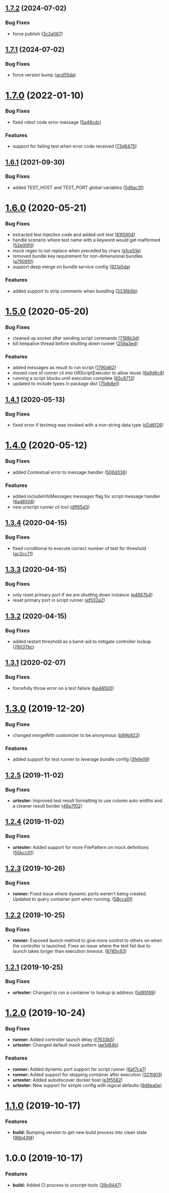 ## [1.7.2](https://github.com/Hirebotics/urscript-tools/compare/v1.7.1...v1.7.2) (2024-07-02)


### Bug Fixes

* force publish ([3c2a067](https://github.com/Hirebotics/urscript-tools/commit/3c2a067af02b76a6d08940a6b14ed51b9d0a9558))

## [1.7.1](https://github.com/Hirebotics/urscript-tools/compare/v1.7.0...v1.7.1) (2024-07-02)


### Bug Fixes

* force version bump ([acd55da](https://github.com/Hirebotics/urscript-tools/commit/acd55da4fdc211317dba839b682a5be6d2a0bc02))

# [1.7.0](https://github.com/Hirebotics/urscript-tools/compare/v1.6.1...v1.7.0) (2022-01-10)


### Bug Fixes

* fixed robot code error message ([5a48cdc](https://github.com/Hirebotics/urscript-tools/commit/5a48cdcd4d6c5e1d829e95ee5666cbb6bcfdee1e))


### Features

* support for failing test when error code received ([73d6475](https://github.com/Hirebotics/urscript-tools/commit/73d647592a6ba2d7fcf441db4c955334a6fa882e))

## [1.6.1](https://github.com/Hirebotics/urscript-tools/compare/v1.6.0...v1.6.1) (2021-09-30)


### Bug Fixes

* added TEST_HOST and TEST_PORT global variables ([5d9ac3f](https://github.com/Hirebotics/urscript-tools/commit/5d9ac3f68f404c41f81618b7dd0ec5514dbcf5f0))

# [1.6.0](https://github.com/Hirebotics/urscript-tools/compare/v1.5.0...v1.6.0) (2020-05-21)


### Bug Fixes

* extracted test injection code and added unit test ([61f0904](https://github.com/Hirebotics/urscript-tools/commit/61f0904eb83c002b6fdc7dca0282bede6bc18bd9))
* handle scenario where test name with a keyword would get malformed ([52e00f0](https://github.com/Hirebotics/urscript-tools/commit/52e00f07eb2a6f9f439729a0e3c84f12baee4d6a))
* mock regex to not replace when preceded by chars ([e1ce51e](https://github.com/Hirebotics/urscript-tools/commit/e1ce51ed4df175f77d4cdb5b70787a9550cb1458))
* removed bundle key requirement for non-dimensional bundles ([a79095f](https://github.com/Hirebotics/urscript-tools/commit/a79095f8924ddffef1379f8fd91e9960ddff2092))
* support deep merge on bundle service config ([921a5da](https://github.com/Hirebotics/urscript-tools/commit/921a5da6fdac06270ab9e2d8889e55274ff1d630))


### Features

* added support to strip comments when bundling ([3336b5b](https://github.com/Hirebotics/urscript-tools/commit/3336b5b7c6364751eef87b69f63fc738ead2cef4))

# [1.5.0](https://github.com/Hirebotics/urscript-tools/compare/v1.4.1...v1.5.0) (2020-05-20)


### Bug Fixes

* cleaned up socket after sending script commands ([7188b3d](https://github.com/Hirebotics/urscript-tools/commit/7188b3d05ae4c5734e165760757d4f793c756e1f))
* kill keepalive thread before shutting down runner ([259a3ed](https://github.com/Hirebotics/urscript-tools/commit/259a3ed683678a5c8a0c5fe1d08d135935c74844))


### Features

* added messages as result to run script ([1790d62](https://github.com/Hirebotics/urscript-tools/commit/1790d622f013e245ff1fccfbae28ab1d239f019f))
* moved core of runner cli into URScriptExecutor to allow reuse ([9a9d6c8](https://github.com/Hirebotics/urscript-tools/commit/9a9d6c829589e356ad49f3bc0106ca448630327b))
* running a script blocks until execution complete ([65c8713](https://github.com/Hirebotics/urscript-tools/commit/65c8713bb52e7eb7ab82a3199b0243f78786f875))
* updated to include types in package dist ([75db8e1](https://github.com/Hirebotics/urscript-tools/commit/75db8e1cdd752907ab0782b70737f29b0fc1dbf9))

## [1.4.1](https://github.com/Hirebotics/urscript-tools/compare/v1.4.0...v1.4.1) (2020-05-13)


### Bug Fixes

* fixed error if textmsg was invoked with a non-string data type ([d2d6f26](https://github.com/Hirebotics/urscript-tools/commit/d2d6f26fa4d622e88372069dbd7d4c5d21171a0c))

# [1.4.0](https://github.com/Hirebotics/urscript-tools/compare/v1.3.4...v1.4.0) (2020-05-12)


### Bug Fixes

* added Contextual error to message handler ([506d336](https://github.com/Hirebotics/urscript-tools/commit/506d336))


### Features

* added includeInfoMessages messages flag for script message handler ([6ad8508](https://github.com/Hirebotics/urscript-tools/commit/6ad8508))
* new urscript runner cli tool ([dff65d3](https://github.com/Hirebotics/urscript-tools/commit/dff65d3))

## [1.3.4](https://github.com/Hirebotics/urscript-tools/compare/v1.3.3...v1.3.4) (2020-04-15)


### Bug Fixes

* fixed conditional to execute correct number of test for threshold ([ac2cc71](https://github.com/Hirebotics/urscript-tools/commit/ac2cc71))

## [1.3.3](https://github.com/Hirebotics/urscript-tools/compare/v1.3.2...v1.3.3) (2020-04-15)


### Bug Fixes

* only reset primary port if we are shutting down instance ([e4867b4](https://github.com/Hirebotics/urscript-tools/commit/e4867b4))
* reset primary port in script runner ([ef532a2](https://github.com/Hirebotics/urscript-tools/commit/ef532a2))

## [1.3.2](https://github.com/Hirebotics/urscript-tools/compare/v1.3.1...v1.3.2) (2020-04-15)


### Bug Fixes

* added restart threshold as a band-aid to mitigate controller lockup ([78037bc](https://github.com/Hirebotics/urscript-tools/commit/78037bc))

## [1.3.1](https://github.com/Hirebotics/urscript-tools/compare/v1.3.0...v1.3.1) (2020-02-07)


### Bug Fixes

* forcefully throw error on a test failure ([be48500](https://github.com/Hirebotics/urscript-tools/commit/be48500))

# [1.3.0](https://github.com/Hirebotics/urscript-tools/compare/v1.2.5...v1.3.0) (2019-12-20)


### Bug Fixes

* changed mergeWith customizer to be anonymous ([b99b923](https://github.com/Hirebotics/urscript-tools/commit/b99b923))


### Features

* added support for test runner to leverage bundle config ([3fefe09](https://github.com/Hirebotics/urscript-tools/commit/3fefe09))

## [1.2.5](https://github.com/Hirebotics/urscript-tools/compare/v1.2.4...v1.2.5) (2019-11-02)


### Bug Fixes

* **urtester:** Improved test result formatting to use column auto widths and a cleaner result border ([48a7f02](https://github.com/Hirebotics/urscript-tools/commit/48a7f02))

## [1.2.4](https://github.com/Hirebotics/urscript-tools/compare/v1.2.3...v1.2.4) (2019-11-02)


### Bug Fixes

* **urtester:** Added support for more FilePattern on mock definitions ([50bcc01](https://github.com/Hirebotics/urscript-tools/commit/50bcc01))

## [1.2.3](https://github.com/Hirebotics/urscript-tools/compare/v1.2.2...v1.2.3) (2019-10-26)


### Bug Fixes

* **runner:** Fixed issue where dynamic ports weren't being created. Updated to query container port when running. ([58cca0f](https://github.com/Hirebotics/urscript-tools/commit/58cca0f))

## [1.2.2](https://github.com/Hirebotics/urscript-tools/compare/v1.2.1...v1.2.2) (2019-10-25)


### Bug Fixes

* **runner:** Exposed launch method to give more control to others on when the controller is launched. Fixes an issue where the test fail due to launch takes longer than execution timeout. ([8785c63](https://github.com/Hirebotics/urscript-tools/commit/8785c63))

## [1.2.1](https://github.com/Hirebotics/urscript-tools/compare/v1.2.0...v1.2.1) (2019-10-25)


### Bug Fixes

* **urtester:** Changed to run a container to lookup ip address ([5d95f69](https://github.com/Hirebotics/urscript-tools/commit/5d95f69))

# [1.2.0](https://github.com/Hirebotics/urscript-tools/compare/v1.1.0...v1.2.0) (2019-10-24)


### Bug Fixes

* **runner:** Added controller launch delay ([f7633b5](https://github.com/Hirebotics/urscript-tools/commit/f7633b5))
* **urtester:** Changed default mock pattern ([ae1d84b](https://github.com/Hirebotics/urscript-tools/commit/ae1d84b))


### Features

* **runner:** Added dynamic port support for script runner ([6af7ca7](https://github.com/Hirebotics/urscript-tools/commit/6af7ca7))
* **runner:** Added support for stopping container after execution ([321fd03](https://github.com/Hirebotics/urscript-tools/commit/321fd03))
* **urtester:** Added autodiscover docker host ([e3f5582](https://github.com/Hirebotics/urscript-tools/commit/e3f5582))
* **urtester:** New support for simple config with logical defaults ([9d6ea0e](https://github.com/Hirebotics/urscript-tools/commit/9d6ea0e))

# [1.1.0](https://github.com/Hirebotics/urscript-tools/compare/v1.0.0...v1.1.0) (2019-10-17)


### Features

* **build:** Bumping version to get new build process into clean state ([98b43f4](https://github.com/Hirebotics/urscript-tools/commit/98b43f4))

# 1.0.0 (2019-10-17)


### Features

* **build:** Added CI process to urscript-tools ([39c9447](https://github.com/Hirebotics/urscript-tools/commit/39c9447))
